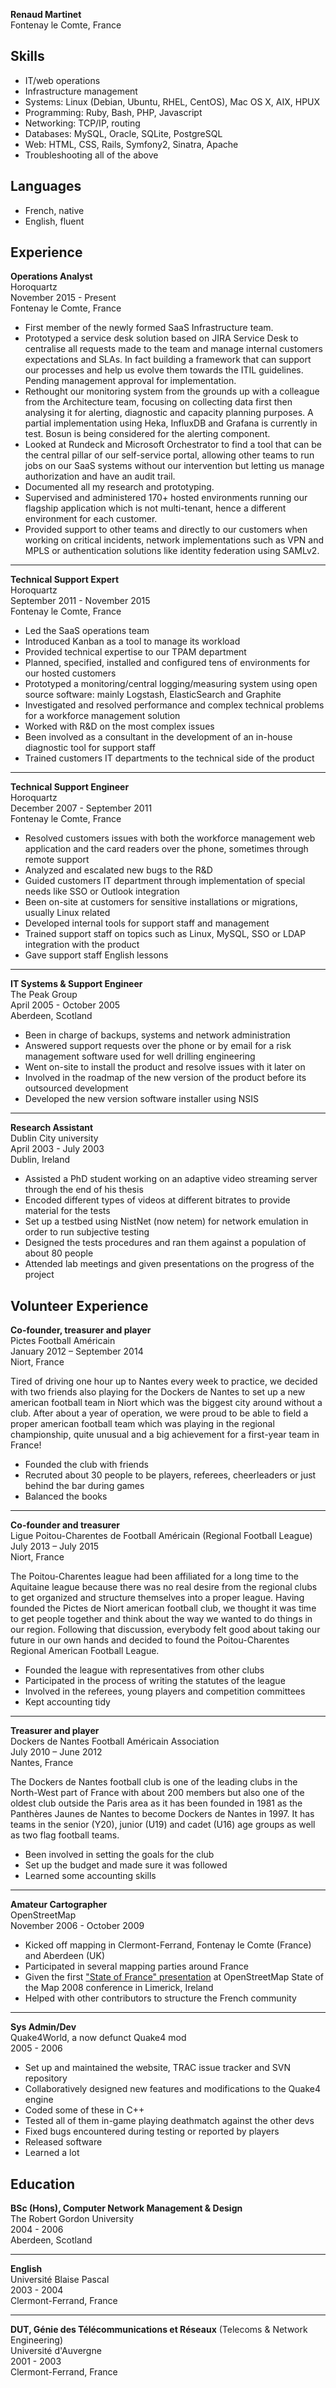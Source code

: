 **Renaud Martinet**  
Fontenay le Comte, France


Skills
------

* IT/web operations
* Infrastructure management
* Systems: Linux (Debian, Ubuntu, RHEL, CentOS), Mac OS X, AIX, HPUX
* Programming: Ruby, Bash, PHP, Javascript
* Networking: TCP/IP, routing
* Databases: MySQL, Oracle, SQLite, PostgreSQL
* Web: HTML, CSS, Rails, Symfony2, Sinatra, Apache
* Troubleshooting all of the above


Languages
---------

* French, native
* English, fluent


Experience
----------

**Operations Analyst**  
Horoquartz  
November 2015 - Present  
Fontenay le Comte, France  
* First member of the newly formed SaaS Infrastructure team.
* Prototyped a service desk solution based on JIRA Service Desk to centralise all requests made to the team and manage internal customers expectations and SLAs. In fact building a framework that can support our processes and help us evolve them towards the ITIL guidelines. Pending management approval for implementation.
* Rethought our monitoring system from the grounds up with a colleague from the Architecture team, focusing on collecting data first then analysing it for alerting, diagnostic and capacity planning purposes. A partial implementation using Heka, InfluxDB and Grafana is currently in test. Bosun is being considered for the alerting component.
* Looked at Rundeck and Microsoft Orchestrator to find a tool that can be the central pillar of our self-service portal, allowing other teams to run jobs on our SaaS systems without our intervention but letting us manage authorization and have an audit trail.
* Documented all my research and prototyping.
* Supervised and administered 170+ hosted environments running our flagship application which is not multi-tenant, hence a different environment for each customer.
* Provided support to other teams and directly to our customers when working on critical incidents, network implementations such as VPN and MPLS or authentication solutions like identity federation using SAMLv2.

---

**Technical Support Expert**  
Horoquartz  
September 2011 - November 2015  
Fontenay le Comte, France  
* Led the SaaS operations team
* Introduced Kanban as a tool to manage its workload
* Provided technical expertise to our TPAM department
* Planned, specified, installed and configured tens of environments for our hosted customers
* Prototyped a monitoring/central logging/measuring system using open source software: mainly Logstash, ElasticSearch and Graphite
* Investigated and resolved performance and complex technical problems for a workforce management solution
* Worked with R&D on the most complex issues
* Been involved as a consultant in the development of an in-house diagnostic tool for support staff
* Trained customers IT departments to the technical side of the product

---

**Technical Support Engineer**  
Horoquartz  
December 2007 - September 2011  
Fontenay le Comte, France  
* Resolved customers issues with both the workforce management web application and the card readers over the phone, sometimes through remote support
* Analyzed and escalated new bugs to the R&D
* Guided customers IT department through implementation of special needs like SSO or Outlook integration
* Been on-site at customers for sensitive installations or migrations, usually Linux related
* Developed internal tools for support staff and management
* Trained support staff on topics such as Linux, MySQL, SSO or LDAP integration with the product
* Gave support staff English lessons

---

**IT Systems & Support Engineer**  
The Peak Group  
April 2005 - October 2005  
Aberdeen, Scotland  
* Been in charge of backups, systems and network administration
* Answered support requests over the phone or by email for a risk management software used for well drilling engineering
* Went on-site to install the product and resolve issues with it later on
* Involved in the roadmap of the new version of the product before its outsourced development
* Developed the new version software installer using NSIS

---

**Research Assistant**  
Dublin City university  
April 2003 - July 2003  
Dublin, Ireland  
* Assisted a PhD student working on an adaptive video streaming server through the end of his thesis
* Encoded different types of videos at different bitrates to provide material for the tests
* Set up a testbed using NistNet (now netem) for network emulation in order to run subjective testing
* Designed the tests procedures and ran them against a population of about 80 people
* Attended lab meetings and given presentations on the progress of the project


Volunteer Experience
--------------------

**Co-founder, treasurer and player**  
Pictes Football Américain  
January 2012 – September 2014  
Niort, France  

Tired of driving one hour up to Nantes every week to practice, we decided with two friends also playing for the Dockers de Nantes to set up a new american football team in Niort which was the biggest city around without a club.
After about a year of operation, we were proud to be able to field a proper american football team which was playing in the regional championship, quite unusual and a big achievement for a first-year team in France!

* Founded the club with friends
* Recruted about 30 people to be players, referees, cheerleaders or just behind the bar during games
* Balanced the books

---

**Co-founder and treasurer**  
Ligue Poitou-Charentes de Football Américain (Regional Football League)  
July 2013 – July 2015  
Niort, France  

The Poitou-Charentes league had been affiliated for a long time to the Aquitaine league because there was no real desire from the regional clubs to get organized and structure themselves into a proper league.
Having founded the Pictes de Niort american football club, we thought it was time to get people together and think about the way we wanted to do things in our region.
Following that discussion, everybody felt good about taking our future in our own hands and decided to found the Poitou-Charentes Regional American Football League.

* Founded the league with representatives from other clubs
* Participated in the process of writing the statutes of the league
* Involved in the referees, young players and competition committees
* Kept accounting tidy

---

**Treasurer and player**  
Dockers de Nantes Football Américain Association  
July 2010 – June 2012  
Nantes, France  

The Dockers de Nantes football club is one of the leading clubs in the North-West part of France with about 200 members but also one of the oldest club outside the Paris area as it has been founded in 1981 as the Panthères Jaunes de Nantes to become Dockers de Nantes in 1997.
It has teams in the senior (Y20), junior (U19) and cadet (U16) age groups as well as two flag football teams.

* Been involved in setting the goals for the club
* Set up the budget and made sure it was followed
* Learned some accounting skills

---

**Amateur Cartographer**  
OpenStreetMap  
November 2006 - October 2009  
* Kicked off mapping in Clermont-Ferrand, Fontenay le Comte (France) and Aberdeen (UK)
* Participated in several mapping parties around France
* Given the first ["State of France" presentation](http://vimeo.com/7024212) at OpenStreetMap State of the Map 2008 conference in Limerick, Ireland
* Helped with other contributors to structure the French community

---

**Sys Admin/Dev**  
Quake4World, a now defunct Quake4 mod  
2005 - 2006
* Set up and maintained the website, TRAC issue tracker and SVN repository
* Collaboratively designed new features and modifications to the Quake4 engine
* Coded some of these in C++
* Tested all of them in-game playing deathmatch against the other devs
* Fixed bugs encountered during testing or reported by players
* Released software
* Learned a lot


Education
---------

**BSc (Hons), Computer Network Management & Design**  
The Robert Gordon University  
2004 - 2006  
Aberdeen, Scotland

---

**English**  
Université Blaise Pascal  
2003 - 2004  
Clermont-Ferrand, France  

---

**DUT, Génie des Télécommunications et Réseaux** (Telecoms & Network Engineering)  
Université d'Auvergne  
2001 - 2003  
Clermont-Ferrand, France
